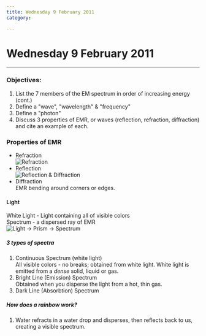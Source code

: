 ```yaml
---
title: Wednesday 9 February 2011
category: 

---
```



# Wednesday 9 February 2011
_____

### Objectives:
1.	List the 7 members of the EM spectrum in order of
	increasing energy (cont.)
1.	Define a "wave", "wavelength" & "frequency"
1.	Define a "photon"
1.	Discuss 3 properties of EMR, or waves (reflection,
	refraction, diffraction) and cite an example of each.

### Properties of EMR
*	Refraction  
	![Refraction](content/refraction.png)
*	Reflection  
	![Reflection & Diffraction](content/reflection-diffraction.png)
*	Diffraction  
	EMR bending around corners or edges.

#### Light
White Light - Light containing all of visible colors  
Spectrum - a dispersed ray of EMR  
![Light -> Prism -> Spectrum](content/spectrum-prism.png)
##### 3 types of spectra
1.	Continuous Spectrum (white light)  
	All visible colors - no breaks; obtained from white light. White light is emitted from a _dense_ solid, liquid or gas.
1.	Bright Line (Emission) Spectrum  
	Obtained when you disperse the light from a hot, thin gas.
1.	Dark Line (Absorbtion) Spectrum

##### How does a rainbow work?
1.	Water refracts in a water drop and disperses, then reflects back to us, creating a visible spectrum.